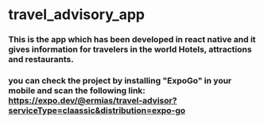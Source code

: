 # travel_advisory_app
### This is the app which has been developed in react native and it gives information for travelers in the world Hotels, attractions and restaurants.
### you can check the project by installing  "ExpoGo" in your mobile and scan the following link: https://expo.dev/@ermias/travel-advisor?serviceType=claassic&distribution=expo-go
